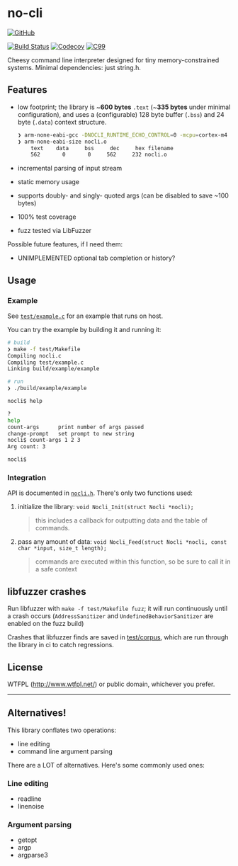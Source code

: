 # no-cli

[![GitHub](https://img.shields.io/badge/GitHub-noahp%2Fnocli-8da0cb?style=for-the-badge&logo=github)](https://github.com/noahp/nocli)

[![Build Status](https://img.shields.io/travis/noahp/nocli.svg?style=for-the-badge)](https://travis-ci.org/noahp/nocli)
[![Codecov](https://img.shields.io/codecov/c/github/noahp/nocli.svg?style=for-the-badge)](https://codecov.io/gh/noahp/nocli)
[![C99](https://img.shields.io/badge/language-C99-blue.svg?style=for-the-badge)](http://www.open-std.org/jtc1/sc22/wg14/www/docs/n1256.pdf)

Cheesy command line interpreter designed for tiny memory-constrained systems.
Minimal dependencies: just string.h.

## Features

- low footprint; the library is \~**600 bytes** `.text` (\~**335 bytes** under
  minimal configuration), and uses a (configurable) 128 byte buffer (`.bss`) and
  24 byte (`.data`) context structure.

  ```bash
  ❯ arm-none-eabi-gcc -DNOCLI_RUNTIME_ECHO_CONTROL=0 -mcpu=cortex-m4 -mfpu=fpv4-sp-d16 -mfloat-abi=hard -Os -Itest -c nocli.c -o nocli.o
  ❯ arm-none-eabi-size nocli.o
      text    data     bss     dec     hex filename
      562       0       0     562     232 nocli.o
  ```

- incremental parsing of input stream
- static memory usage
- supports doubly- and singly- quoted args (can be disabled to save ~100 bytes)
- 100% test coverage
- fuzz tested via LibFuzzer

Possible future features, if I need them:

- UNIMPLEMENTED optional tab completion or history?

## Usage

### Example

See [`test/example.c`](test/example.c) for an example that runs on host.

You can try the example by building it and running it:

```bash
# build
❯ make -f test/Makefile
Compiling nocli.c
Compiling test/example.c
Linking build/example/example

# run
❯ ./build/example/example

nocli$ help

?
help
count-args      print number of args passed
change-prompt   set prompt to new string
nocli$ count-args 1 2 3
Arg count: 3

nocli$
```

### Integration

API is documented in [`nocli.h`](nocli.h). There's only two functions used:

1. initialize the library: `void Nocli_Init(struct Nocli *nocli);`
   > this includes a callback for outputting data and the table of commands.
2. pass any amount of data: `void Nocli_Feed(struct Nocli *nocli, const char *input, size_t length);`
   > commands are executed within this function, so be sure to call it in a safe context

## libfuzzer crashes

Run libfuzzer with `make -f test/Makefile fuzz`; it will run continuously until
a crash occurs (`AddressSanitizer` and `UndefinedBehaviorSanitizer` are enabled
on the fuzz build)

Crashes that libfuzzer finds are saved in [test/corpus](test/corpus), which are
run through the library in ci to catch regressions.

## License

WTFPL (http://www.wtfpl.net/) or public domain, whichever you prefer.

---

## Alternatives!

This library conflates two operations:

- line editing
- command line argument parsing

There are a LOT of alternatives. Here's some commonly used ones:

### Line editing

- readline
- linenoise

### Argument parsing

- getopt
- argp
- argparse3
